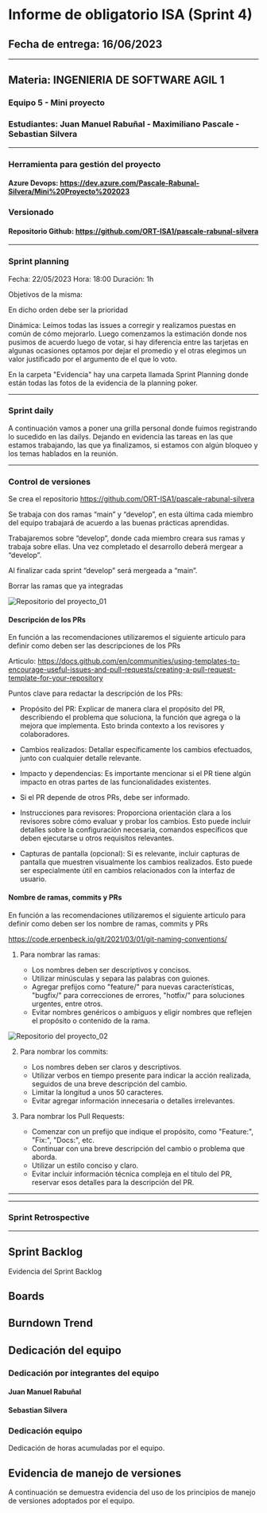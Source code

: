 # Informe de obligatorio ISA (Sprint 4)

## Fecha de entrega: 16/06/2023

---------------------------------------------------------------------------

## Materia: INGENIERIA DE SOFTWARE AGIL 1

### Equipo 5 - Mini proyecto

### Estudiantes: Juan Manuel Rabuñal - Maximiliano Pascale - Sebastian Silvera

---------------------------------------------------------------------------

### Herramienta para gestión del proyecto

#### Azure Devops: <https://dev.azure.com/Pascale-Rabunal-Silvera/Mini%20Proyecto%202023>

### Versionado

#### Repositorio Github: <https://github.com/ORT-ISA1/pascale-rabunal-silvera>

---------------------------------------------------------------------------

### Sprint planning

Fecha: 22/05/2023
Hora: 18:00
Duración: 1h

Objetivos de la misma:

En dicho orden debe ser la prioridad

Dinámica:
Leímos todas las issues a corregir y realizamos puestas en común de cómo mejorarlo.
Luego comenzamos la estimación donde nos pusimos de acuerdo luego de votar, si hay diferencia entre las tarjetas en algunas ocasiones optamos por dejar el promedio y el otras elegimos un valor justificado por el argumento de el que lo voto.

En la carpeta "Evidencia" hay una carpeta llamada Sprint Planning donde están todas las fotos de la evidencia de la planning poker.

---------------------------------------------------------------------------

### Sprint daily

A continuación vamos a poner una grilla personal donde fuimos registrando lo sucedido en las dailys.
Dejando en evidencia las tareas en las que estamos trabajando, las que ya finalizamos, si estamos con algún bloqueo y los temas hablados en la reunión.

---------------------------------------------------------------------------

### Control de versiones

Se crea el repositorio <https://github.com/ORT-ISA1/pascale-rabunal-silvera>

Se trabaja con dos ramas “main” y “develop”, en esta última cada miembro del equipo trabajará de acuerdo a las buenas prácticas aprendidas.

Trabajaremos sobre “develop”, donde cada miembro creara sus ramas y trabaja sobre ellas. Una vez completado el desarrollo deberá mergear a “develop”.

Al finalizar cada sprint “develop” será mergeada a “main”.

Borrar las ramas que ya integradas

![Repositorio del proyecto_01](https://github.com/ORT-ISA1/pascale-rabunal-silvera/assets/22498383/df8a0c9e-c365-4b71-922a-aac28feb8582)

#### Descripción de los PRs

En función a las recomendaciones utilizaremos el siguiente articulo para definir como deben ser las descripciones de los PRs

Articulo: <https://docs.github.com/en/communities/using-templates-to-encourage-useful-issues-and-pull-requests/creating-a-pull-request-template-for-your-repository>

Puntos clave para redactar la descripción de los PRs:

- Propósito del PR: Explicar de manera clara el propósito del PR, describiendo el problema que soluciona, la función que agrega o la mejora que implementa. Esto brinda contexto a los revisores y colaboradores.

- Cambios realizados: Detallar específicamente los cambios efectuados, junto con cualquier detalle relevante.

- Impacto y dependencias: Es importante mencionar si el PR tiene algún impacto en otras partes de las funcionalidades existentes.

- Si el PR depende de otros PRs, debe ser informado.

- Instrucciones para revisores: Proporciona orientación clara a los revisores sobre cómo evaluar y probar los cambios. Esto puede incluir detalles sobre la configuración necesaria, comandos específicos que deben ejecutarse u otros requisitos relevantes.

- Capturas de pantalla (opcional): Si es relevante, incluir capturas de pantalla que muestren visualmente los cambios realizados. Esto puede ser especialmente útil en cambios relacionados con la interfaz de usuario.

#### Nombre de ramas, commits y PRs

En función a las recomendaciones utilizaremos el siguiente articulo para definir como deben ser los nombre de ramas, commits y PRs

<https://code.erpenbeck.io/git/2021/03/01/git-naming-conventions/>

1. Para nombrar las ramas:

    - Los nombres deben ser descriptivos y concisos.
    - Utilizar minúsculas y separa las palabras con guiones.
    - Agregar prefijos como "feature/" para nuevas características, "bugfix/" para correcciones de errores, "hotfix/" para soluciones urgentes, entre otros.
    - Evitar nombres genéricos o ambiguos y eligir nombres que reflejen el propósito o contenido de la rama.

![Repositorio del proyecto_02](https://github.com/ORT-ISA1/pascale-rabunal-silvera/assets/22498383/be2e62d1-75c2-4efc-8eb0-a28738105797)

2. Para nombrar los commits:

    - Los nombres deben ser claros y descriptivos.
    - Utilizar verbos en tiempo presente para indicar la acción realizada, seguidos de una breve descripción del cambio.
    - Limitar la longitud a unos 50 caracteres.
    - Evitar agregar información innecesaria o detalles irrelevantes.

3. Para nombrar los Pull Requests:

    - Comenzar con un prefijo que indique el propósito, como "Feature:", "Fix:", "Docs:", etc.
    - Continuar con una breve descripción del cambio o problema que aborda.
    - Utilizar un estilo conciso y claro.
    - Evitar incluir información técnica compleja en el título del PR, reservar esos detalles para la descripción del PR.

---------------------------------------------------------------------------



---------------------------------------------------------------------------

### Sprint Retrospective



---------------------------------------------------------------------------

## Sprint Backlog

Evidencia del Sprint Backlog


## Boards


## Burndown Trend



## Dedicación del equipo

### Dedicación por integrantes del equipo

#### Juan Manuel Rabuñal


#### Sebastian Silvera


### Dedicación equipo

Dedicación de horas acumuladas por el equipo.

## Evidencia de manejo de versiones

A continuación se demuestra evidencia del uso de los principios de manejo de versiones adoptados por el equipo.
